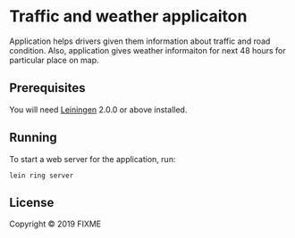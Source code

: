 # Traffic and weather applicaiton

Application helps drivers given them information about traffic and road condition. Also, application gives weather informaiton for next 48 hours for particular place on map.



## Prerequisites

You will need [Leiningen][] 2.0.0 or above installed.

[leiningen]: https://github.com/technomancy/leiningen

## Running

To start a web server for the application, run:

    lein ring server

## License

Copyright © 2019 FIXME
